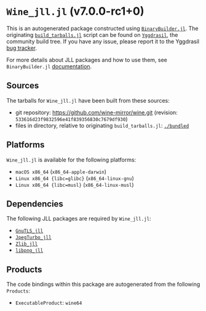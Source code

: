 # `Wine_jll.jl` (v7.0.0-rc1+0)

This is an autogenerated package constructed using [`BinaryBuilder.jl`](https://github.com/JuliaPackaging/BinaryBuilder.jl). The originating [`build_tarballs.jl`](https://github.com/JuliaPackaging/Yggdrasil/blob/2e4b5ca4883c1174c9ebf38504bb8168aad8e2e8/W/Wine/build_tarballs.jl) script can be found on [`Yggdrasil`](https://github.com/JuliaPackaging/Yggdrasil/), the community build tree.  If you have any issue, please report it to the Yggdrasil [bug tracker](https://github.com/JuliaPackaging/Yggdrasil/issues).

For more details about JLL packages and how to use them, see `BinaryBuilder.jl` [documentation](https://juliapackaging.github.io/BinaryBuilder.jl/dev/jll/).

## Sources

The tarballs for `Wine_jll.jl` have been built from these sources:

* git repository: https://github.com/wine-mirror/wine.git (revision: `533616d23f9832596e41f839356830c7679df930`)
* files in directory, relative to originating `build_tarballs.jl`: [`./bundled`](https://github.com/JuliaPackaging/Yggdrasil/tree/2e4b5ca4883c1174c9ebf38504bb8168aad8e2e8/W/Wine/bundled)

## Platforms

`Wine_jll.jl` is available for the following platforms:

* `macOS x86_64` (`x86_64-apple-darwin`)
* `Linux x86_64 {libc=glibc}` (`x86_64-linux-gnu`)
* `Linux x86_64 {libc=musl}` (`x86_64-linux-musl`)

## Dependencies

The following JLL packages are required by `Wine_jll.jl`:

* [`GnuTLS_jll`](https://github.com/JuliaBinaryWrappers/GnuTLS_jll.jl)
* [`JpegTurbo_jll`](https://github.com/JuliaBinaryWrappers/JpegTurbo_jll.jl)
* [`Zlib_jll`](https://github.com/JuliaBinaryWrappers/Zlib_jll.jl)
* [`libpng_jll`](https://github.com/JuliaBinaryWrappers/libpng_jll.jl)

## Products

The code bindings within this package are autogenerated from the following `Products`:

* `ExecutableProduct`: `wine64`
